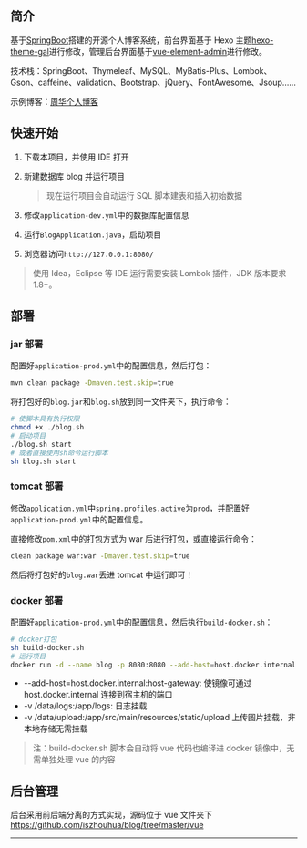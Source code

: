 ## 简介

基于[SpringBoot](https://github.com/spring-projects/spring-boot)搭建的开源个人博客系统，前台界面基于 Hexo 主题[hexo-theme-gal](https://github.com/ZEROKISEKI/hexo-theme-gal)进行修改，管理后台界面基于[vue-element-admin](https://github.com/PanJiaChen/vue-element-admin)进行修改。

技术栈：SpringBoot、Thymeleaf、MySQL、MyBatis-Plus、Lombok、Gson、caffeine、validation、Bootstrap、jQuery、FontAwesome、Jsoup……

示例博客：[周华个人博客](https://www.iszhouhua.com)

## 快速开始

1. 下载本项目，并使用 IDE 打开
2. 新建数据库 blog 并运行项目

   > 现在运行项目会自动运行 SQL 脚本建表和插入初始数据

3. 修改`application-dev.yml`中的数据库配置信息
4. 运行`BlogApplication.java`，启动项目
5. 浏览器访问`http://127.0.0.1:8080/`

> 使用 Idea，Eclipse 等 IDE 运行需要安装 Lombok 插件，JDK 版本要求 1.8+。

## 部署

### jar 部署

配置好`application-prod.yml`中的配置信息，然后打包：

```bash
mvn clean package -Dmaven.test.skip=true
```

将打包好的`blog.jar`和`blog.sh`放到同一文件夹下，执行命令：

```bash
# 使脚本具有执行权限
chmod +x ./blog.sh
# 启动项目
./blog.sh start
# 或者直接使用sh命令运行脚本
sh blog.sh start
```

### tomcat 部署

修改`application.yml`中`spring.profiles.active`为`prod`，并配置好`application-prod.yml`中的配置信息。

直接修改`pom.xml`中的打包方式为 war 后进行打包，或直接运行命令：

```bash
clean package war:war -Dmaven.test.skip=true
```

然后将打包好的`blog.war`丢进 tomcat 中运行即可！

### docker 部署

配置好`application-prod.yml`中的配置信息，然后执行`build-docker.sh`：

```bash
# docker打包
sh build-docker.sh
# 运行项目
docker run -d --name blog -p 8080:8080 --add-host=host.docker.internal:host-gateway -v /data/logs:/app/logs -v /data/upload:/app/src/main/resources/static/upload blog
```

- --add-host=host.docker.internal:host-gateway: 使镜像可通过 host.docker.internal 连接到宿主机的端口
- -v /data/logs:/app/logs: 日志挂载
- -v /data/upload:/app/src/main/resources/static/upload 上传图片挂载，非本地存储无需挂载

> 注：build-docker.sh 脚本会自动将 vue 代码也编译进 docker 镜像中，无需单独处理 vue 的内容

## 后台管理

后台采用前后端分离的方式实现，源码位于 vue 文件夹下<https://github.com/iszhouhua/blog/tree/master/vue>

---
